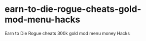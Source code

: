 # earn-to-die-rogue-cheats-gold-mod-menu-hacks
Earn to Die Rogue cheats 300k gold mod menu money Hacks
